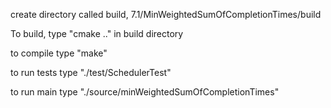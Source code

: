 create directory called build, 7.1/MinWeightedSumOfCompletionTimes/build

To build, type "cmake .." in build directory

to compile type "make"

to run tests type "./test/SchedulerTest"

to run main type "./source/minWeightedSumOfCompletionTimes"